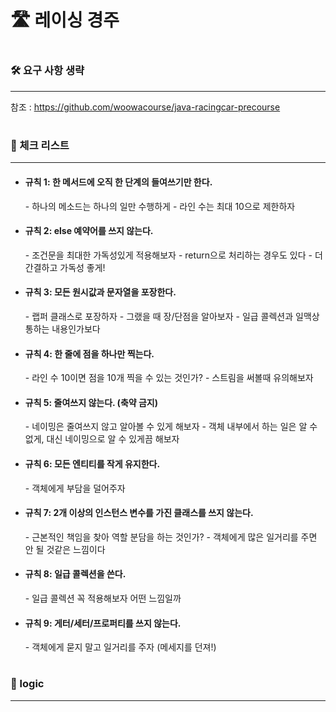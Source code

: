 <h1>🛣 레이싱 경주️</h1>

#

#

<h3>🛠️ 요구 사항 생략</h3>

---
참조 : https://github.com/woowacourse/java-racingcar-precourse

#
#

<h3>🔑 체크 리스트</h3>

---

- <h4>규칙 1: 한 메서드에 오직 한 단계의 들여쓰기만 한다.</h4>
  - 하나의 메소드는 하나의 일만 수행하게
  - 라인 수는 최대 10으로 제한하자
- <h4>규칙 2: else 예약어를 쓰지 않는다.</h4>
  - 조건문을 최대한 가독성있게 적용해보자
  - return으로 처리하는 경우도 있다
  - 더 간결하고 가독성 좋게!
- <h4>규칙 3: 모든 원시값과 문자열을 포장한다.</h4>
  - 랩퍼 클래스로 포장하자
  - 그랬을 때 장/단점을 알아보자
  - 일급 콜렉션과 일맥상통하는 내용인가보다
- <h4>규칙 4: 한 줄에 점을 하나만 찍는다.</h4>
  - 라인 수 10이면 점을 10개 찍을 수 있는 것인가?
  - 스트림을 써볼때 유의해보자
- <h4>규칙 5: 줄여쓰지 않는다. (축약 금지)</h4>
  - 네이밍은 줄여쓰지 않고 알아볼 수 있게 해보자
  - 객체 내부에서 하는 일은 알 수 없게, 대신 네이밍으로 알 수 있게끔 해보자
- <h4>규칙 6: 모든 엔티티를 작게 유지한다.</h4>
  - 객체에게 부담을 덜어주자
- <h4>규칙 7: 2개 이상의 인스턴스 변수를 가진 클래스를 쓰지 않는다.</h4>
  - 근본적인 책임을 찾아 역할 분담을 하는 것인가?
  - 객체에게 많은 일거리를 주면 안 될 것같은 느낌이다
- <h4>규칙 8: 일급 콜렉션을 쓴다.</h4>
  - 일급 콜렉션 꼭 적용해보자 어떤 느낌일까
- <h4>규칙 9: 게터/세터/프로퍼티를 쓰지 않는다.</h4>
  - 객체에게 묻지 말고 일거리를 주자 (메세지를 던져!)


#
#


<h3>🤔 logic</h3>

---

#

